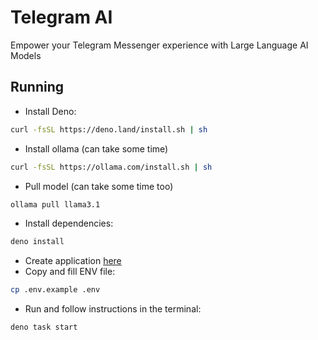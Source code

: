 # Telegram AI

Empower your Telegram Messenger experience with Large Language AI Models

## Running
- Install Deno:
```bash
curl -fsSL https://deno.land/install.sh | sh
```
- Install ollama (can take some time)
```bash
curl -fsSL https://ollama.com/install.sh | sh
```
- Pull model (can take some time too)
```bash
ollama pull llama3.1
```
- Install dependencies:
```bash
deno install
```
- Create application [here](https://my.telegram.org/apps)
- Copy and fill ENV file:
```bash
cp .env.example .env
```
- Run and follow instructions in the terminal:
```bash
deno task start
```
